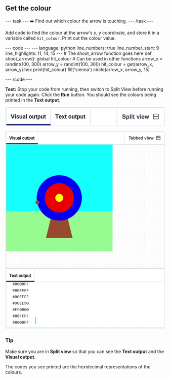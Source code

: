 <h2 class="c-project-heading--task">Get the colour</h2>

--- task ---
➡️ Find out which colour the arrow is touching. 
--- /task ---

Add code to find the colour at the arrow's x, y coordinate, and store it in a variable called `hit_colour`. Print out the colour value.

<div class="c-project-code">
--- code ---
---
language: python
line_numbers: true
line_number_start: 9
line_highlights: 11, 14, 15
---
# The shoot_arrow function goes here     
def shoot_arrow():
    global hit_colour  # Can be used in other functions  
    arrow_x = randint(100, 300)  
    arrow_y = randint(100, 300) 
    hit_colour = get(arrow_x, arrow_y).hex
    print(hit_colour)
    fill('sienna')
    circle(arrow_x, arrow_y, 15)

--- /code ---
</div>

**Test:** Stop your code from running, then switch to Split View before running your code again. Click the **Run** button. You should see the colours being printed in the **Text output**.

![Tabs showing visual output, text output and split view options.](images/split-view.png)

![Split view showing hex colours printed in the text output](images/hex_colours_printed.gif)

<div class="c-project-callout c-project-callout--tip">

### Tip
Make sure you are in **Split view** so that you can see the **Text output** and the **Visual output**.

The codes you see printed are the hexidecimal representations of the colours.

</div>


